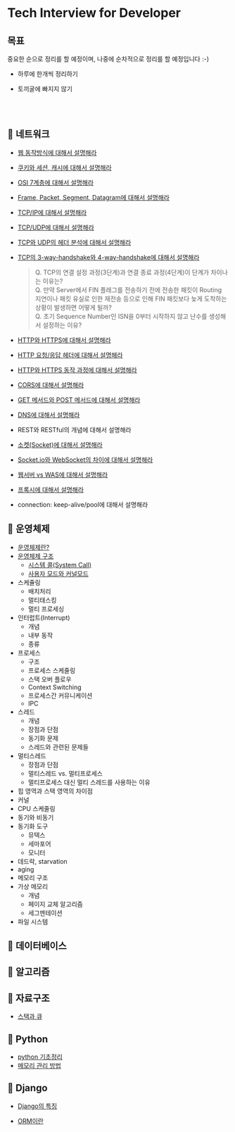 # Tech Interview for Developer  

## 목표
중요한 순으로 정리를 할 예정이며, 나중에 순차적으로 정리를 할 예정입니다 :-)
- 하루에 한개씩 정리하기   
 
- 토끼굴에 빠지지 않기    


<br><br>

## 🔹 네트워크
- [웹 동작방식에 대해서 설명해라](https://github.com/heejung-gjt/tech-interview/blob/main/%20Network/%EC%9B%B9%EB%8F%99%EC%9E%91%EB%B0%A9%EC%8B%9D.md)     
- [쿠키와 세션, 캐시에 대해서 설명해라](https://github.com/heejung-gjt/tech-interview/blob/main/%20Network/session%2Ccookie%2Ccache.md)   
- [OSI 7계층에 대해서 설명해라](https://github.com/heejung-gjt/tech-interview/blob/main/%20Network/OSI%207%20Layer.md)    
- [Frame, Packet, Segment, Datagram에 대해서 설명해라](https://github.com/heejung-gjt/tech-interview/blob/main/%20Network/OSI%207%20Layer.md)    
- [TCP/IP에 대해서 설명해라](https://github.com/heejung-gjt/tech-interview/blob/main/%20Network/TCP%20UDP.md)   
- [TCP/UDP에 대해서 설명해라](https://github.com/heejung-gjt/tech-interview/blob/main/%20Network/TCP%20UDP.md)    
- [TCP와 UDP의 헤더 분석에 대해서 설명해라](https://github.com/heejung-gjt/tech-interview/blob/main/%20Network/handshake.md)      
- [TCP의 3-way-handshake와 4-way-handshake에 대해서 설명해라](https://github.com/heejung-gjt/tech-interview/blob/main/%20Network/handshake.md)   
   
  > Q. TCP의 연결 설정 과정(3단계)과 연결 종료 과정(4단계)이 단계가 차이나는 이유는?      
  > Q. 만약 Server에서 FIN 플래그를 전송하기 전에 전송한 패킷이 Routing 지연이나 패킷 유실로 인한 재전송 등으로 인해 FIN 패킷보다 늦게 도착하는 상황이 발생하면 어떻게 될까?      
  > Q. 초기 Sequence Number인 ISN을 0부터 시작하지 않고 난수를 생성해서 설정하는 이유?
- [HTTP와 HTTPS에 대해서 설명해라](https://github.com/heejung-gjt/tech-interview/blob/main/%20Network/https.md)
- [HTTP 요청/응답 헤더에 대해서 설명해라](https://github.com/heejung-gjt/tech-interview/blob/main/%20Network/http_header.md)   
- [HTTP와 HTTPS 동작 과정에 대해서 설명해라](https://github.com/heejung-gjt/tech-interview/blob/main/%20Network/https.md)
- [CORS에 대해서 설명해라](https://github.com/heejung-gjt/tech-interview/blob/main/%20Network/CORS.md)
- [GET 메서드와 POST 메서드에 대해서 설명해라](https://github.com/heejung-gjt/tech-interview/blob/main/%20Network/GET_POST.md)   
- [DNS에 대해서 설명해라](https://github.com/heejung-gjt/tech-interview/blob/main/%20Network/DNS.md)   
- REST와 RESTful의 개념에 대해서 설명해라
- [소켓(Socket)에 대해서 설명해라](https://github.com/heejung-gjt/tech-interview/blob/main/%20Network/socket.md)   
- [Socket.io와 WebSocket의 차이에 대해서 설명해라](https://github.com/heejung-gjt/tech-interview/blob/main/%20Network/socket.md)   
- [웹서버 vs WAS에 대해서 설명해라](https://github.com/heejung-gjt/tech-interview/blob/main/%20Network/WAS.md)
- [프록시에 대해서 설명해라](https://github.com/heejung-gjt/tech-interview/blob/main/%20Network/proxy.md)    
- connection: keep-alive/pool에 대해서 설명해라

## 🔹 운영체제
- [운영체제란?](https://github.com/heejung-gjt/tech-interview/blob/main/OS/%EC%9A%B4%EC%98%81%EC%B2%B4%EC%A0%9C%EB%9E%80.md)
- [운영체제 구조](https://github.com/heejung-gjt/tech-interview/blob/main/OS/os_structure.md)
  - [시스템 콜(System Call)](https://github.com/heejung-gjt/tech-interview/blob/main/OS/os_structure.md#%EC%8B%9C%EC%8A%A4%ED%85%9C-%EC%BD%9C)
  - [사용자 모드와 커널모드](https://github.com/heejung-gjt/tech-interview/blob/main/OS/os_structure.md#%EC%82%AC%EC%9A%A9%EC%9E%90-%EB%AA%A8%EB%93%9C%EC%99%80-%EC%BB%A4%EB%84%90-%EB%AA%A8%EB%93%9C)   
- 스케쥴링 
  - 배치처리
  - 멀티태스킹
  - 멀티 프로세싱
- 인터럽트(Interrupt) 
  - 개념
  - 내부 동작
  - 종류
- 프로세스 
  - 구조
  - 프로세스 스케줄링
  - 스택 오버 플로우
  - Context Switching
  - 프로세스간 커뮤니케이션
  - IPC
- 스레드  
  - 개념
  - 장점과 단점
  - 동기화 문제
  - 스레드와 관련된 문제들
- 멀티스레드
  - 장점과 단점
  - 멀티스레드 vs. 멀티프로세스
  - 멀티프로세스 대신 멀티 스레드를 사용하는 이유
- 힙 영역과 스택 영역의 차이점
- 커널
- CPU 스케줄링
- 동기와 비동기
- 동기화 도구
  - 뮤텍스
  - 세마포어
  - 모니터
- 데드락, starvation
- aging
- 메모리 구조
- 가상 메모리 
  - 개념
  - 페이지 교체 알고리즘
  - 세그멘테이션
- 파일 시스템

## 🔹 데이터베이스

## 🔹 알고리즘

## 🔹 자료구조
- [스택과 큐](https://github.com/heejung-gjt/tech-interview/blob/main/Structure/stack%20and%20queue.md)

## 🔹 Python
- [python 기초정리](https://github.com/heejung-gjt/tech-interview/blob/main/Python/python-basics2.md)     
- [메모리 관리 방법](https://github.com/heejung-gjt/tech-interview/blob/main/Python/%EB%82%B4%EB%B6%80%20%EB%A9%94%EB%AA%A8%EB%A6%AC%20%EA%B4%80%EB%A6%AC.md)
## 🔹 Django

- [Django의 특징](https://github.com/heejung-gjt/tech-interview/blob/main/Django/django%3F.md)   

- [ORM이란](https://github.com/heejung-gjt/tech-interview/blob/main/Django/ORM.md)